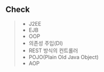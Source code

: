 Check
-------
> - J2EE
> - EJB
> - OOP
> - 의존성 주입(DI)
> - REST 방식의 컨트롤러
> - POJO(Plain Old Java Object)
> - AOP

